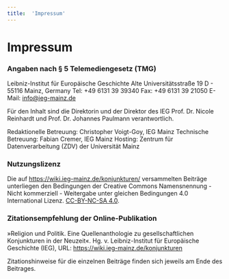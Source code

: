 ```yaml
---
title:  'Impressum'
---
```

# Impressum

### Angaben nach § 5 Telemediengesetz (TMG)
 
Leibniz-Institut für Europäische Geschichte
Alte Universitätsstraße 19
D - 55116 Mainz, Germany
Tel: +49 6131 39 39340
Fax: +49 6131 39 21050
E-Mail: info@ieg-mainz.de

Für den Inhalt sind die Direktorin und der Direktor des IEG Prof. Dr. Nicole Reinhardt und Prof. Dr. Johannes Paulmann verantwortlich.

Redaktionelle Betreuung: Christopher Voigt-Goy, IEG Mainz
Technische Betreuung: Fabian Cremer, IEG Mainz
Hosting: Zentrum für Datenverarbeitung (ZDV) der Universität Mainz

### Nutzungslizenz

Die auf https://wiki.ieg-mainz.de/konjunkturen/ versammelten Beiträge unterliegen den Bedingungen der Creative Commons Namensnennung - Nicht kommerziell - Weitergabe unter gleichen Bedingungen 4.0 International Lizenz.
[CC-BY-NC-SA 4.0](https://creativecommons.org/licenses/by-nc-sa/4.0/).

### Zitationsempfehlung der Online-Publikation

»Religion und Politik. Eine Quellenanthologie zu gesellschaftlichen
Konjunkturen in der Neuzeit«. Hg. v. Leibniz-Institut für Europäische
Geschichte (IEG), URL: https://wiki.ieg-mainz.de/konjunkturen

Zitationshinweise für die einzelnen Beiträge finden sich jeweils am Ende des Beitrages.
